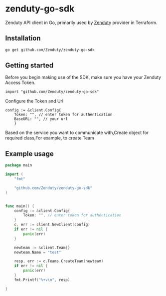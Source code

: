 # zenduty-go-sdk
 Zenduty API client in Go, primarily used by [Zenduty](https://github.com/Zenduty/zenduty-go-sdk) provider in Terraform.
 
 ## Installation
```bash
go get github.com/Zenduty/zenduty-go-sdk
```


## Getting started
Before you begin making use of the SDK, make sure you have your Zenduty Access Token.

```
import "github.com/Zenduty/zenduty-go-sdk"
```
Configure the Token and Url

```
config := &client.Config{
	Token: "", // enter token for authentication
	BaseURL: "", // your url 
	}
```
Based on the service you want to communicate with,Create object for required class,For example, to create Team



## Example usage
```go
package main

import (
	"fmt"

	"github.com/Zenduty/zenduty-go-sdk"
)


func main() {
	config := &client.Config{
		Token: "", // enter token for authentication
	}
	c, err := client.NewClient(config)
	if err != nil {
		panic(err)
	}

	newteam := &client.Team{}
	newteam.Name = "test"

	resp, err := c.Teams.CreateTeam(newteam)
	if err != nil {
		panic(err)
	}
	fmt.Printf("%+v\n", resp)

}


```

